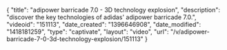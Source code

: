 {
    "title": "adipower barricade 7.0 -  3D technology explosion",
    "description": "discover the key technologies of adidas' adipower barricade 7.0.",
    "videoid": "151113",
    "date_created": "1396646908",
    "date_modified": "1418181259",
    "type": "captivate",
    "layout": "video",
    "url": "\/v\/adipower-barricade-7-0-3d-technology-explosion\/151113"
}